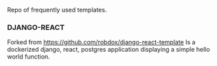 Repo of frequently used templates.

### DJANGO-REACT ###
Forked from https://github.com/robdox/django-react-template
Is a dockerized django, react, postgres application displaying a simple hello world function.
